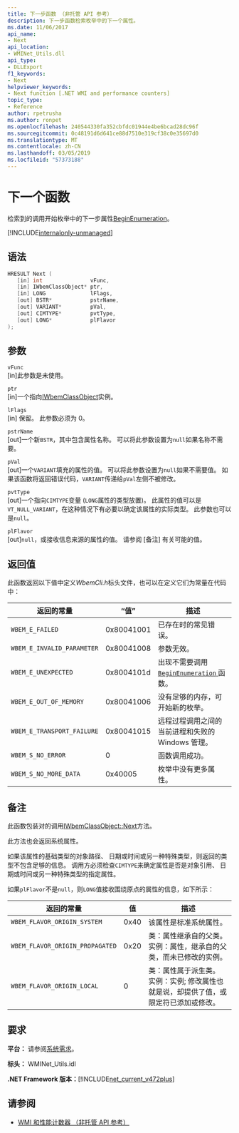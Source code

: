 ```yaml
---
title: 下一步函数 （非托管 API 参考）
description: 下一步函数检索枚举中的下一个属性。
ms.date: 11/06/2017
api_name:
- Next
api_location:
- WMINet_Utils.dll
api_type:
- DLLExport
f1_keywords:
- Next
helpviewer_keywords:
- Next function [.NET WMI and performance counters]
topic_type:
- Reference
author: rpetrusha
ms.author: ronpet
ms.openlocfilehash: 240544330fa352cbfdc01944e4be6bcad28dc96f
ms.sourcegitcommit: 0c48191d6d641ce88d7510e319cf38c0e35697d0
ms.translationtype: MT
ms.contentlocale: zh-CN
ms.lasthandoff: 03/05/2019
ms.locfileid: "57373188"
---
```

# <a name="next-function"></a>下一个函数
检索到的调用开始枚举中的下一步属性[BeginEnumeration](beginenumeration.md)。

[!INCLUDE[internalonly-unmanaged](../../../../includes/internalonly-unmanaged.md)]

## <a name="syntax"></a>语法

```cpp
HRESULT Next (
   [in] int               vFunc,
   [in] IWbemClassObject* ptr,
   [in] LONG              lFlags,
   [out] BSTR*            pstrName,
   [out] VARIANT*         pVal,
   [out] CIMTYPE*         pvtType,
   [out] LONG*            plFlavor
);
```

## <a name="parameters"></a>参数

`vFunc`\
[in]此参数是未使用。

`ptr`\
[in]一个指向[IWbemClassObject](/windows/desktop/api/wbemcli/nn-wbemcli-iwbemclassobject)实例。

`lFlags`\
[in] 保留。 此参数必须为 0。

`pstrName`\
[out]一个新`BSTR`，其中包含属性名称。 可以将此参数设置为`null`如果名称不需要。

`pVal`\
[out]一个`VARIANT`填充的属性的值。 可以将此参数设置为`null`如果不需要值。 如果该函数将返回错误代码，`VARIANT`传递给`pVal`左侧不被修改。

`pvtType`\
[out]一个指向`CIMTYPE`变量 (`LONG`属性的类型放置)。 此属性的值可以是`VT_NULL_VARIANT`，在这种情况下有必要以确定该属性的实际类型。 此参数也可以是`null`。

`plFlavor`\
[out]`null`，或接收信息来源的属性的值。 请参阅 [备注] 有关可能的值。

## <a name="return-value"></a>返回值

此函数返回以下值中定义*WbemCli.h*标头文件，也可以在定义它们为常量在代码中：

|返回的常量  |“值”  |描述  |
|---------|---------|---------|
| `WBEM_E_FAILED` | 0x80041001 | 已存在时的常见错误。 |
| `WBEM_E_INVALID_PARAMETER` | 0x80041008 | 参数无效。 |
| `WBEM_E_UNEXPECTED` | 0x8004101d | 出现不需要调用[ `BeginEnumeration` ](beginenumeration.md)函数。 |
| `WBEM_E_OUT_OF_MEMORY` | 0x80041006 | 没有足够的内存，可开始新的枚举。 |
| `WBEM_E_TRANSPORT_FAILURE` | 0x80041015 | 远程过程调用之间的当前进程和失败的 Windows 管理。 |
| `WBEM_S_NO_ERROR` | 0 | 函数调用成功。  |
| `WBEM_S_NO_MORE_DATA` | 0x40005 | 枚举中没有更多属性。 |

## <a name="remarks"></a>备注

此函数包装对的调用[IWbemClassObject::Next](/windows/desktop/api/wbemcli/nf-wbemcli-iwbemclassobject-next)方法。

此方法也会返回系统属性。

如果该属性的基础类型的对象路径、 日期或时间或另一种特殊类型，则返回的类型不包含足够的信息。 调用方必须检查`CIMTYPE`来确定属性是否是对象引用、 日期或时间或另一种特殊类型的指定属性。

如果`plFlavor`不是`null`，则`LONG`值接收围绕原点的属性的信息，如下所示：

|返回的常量  |值  |描述  |
|---------|---------|---------|
| `WBEM_FLAVOR_ORIGIN_SYSTEM` | 0x40 | 该属性是标准系统属性。 |
| `WBEM_FLAVOR_ORIGIN_PROPAGATED` | 0x20 | 类：属性继承自的父类。 <br> 实例：属性，继承自的父类，而未已修改的实例。  |
| `WBEM_FLAVOR_ORIGIN_LOCAL` | 0 | 类：属性属于派生类。 <br> 实例：实例; 修改属性也就是说，却提供了值，或限定符已添加或修改。 |

## <a name="requirements"></a>要求

**平台：** 请参阅[系统需求](../../../../docs/framework/get-started/system-requirements.md)。

**标头：** WMINet_Utils.idl

**.NET Framework 版本：**[!INCLUDE[net_current_v472plus](../../../../includes/net-current-v472plus.md)]

## <a name="see-also"></a>请参阅

- [WMI 和性能计数器 （非托管 API 参考）](index.md)